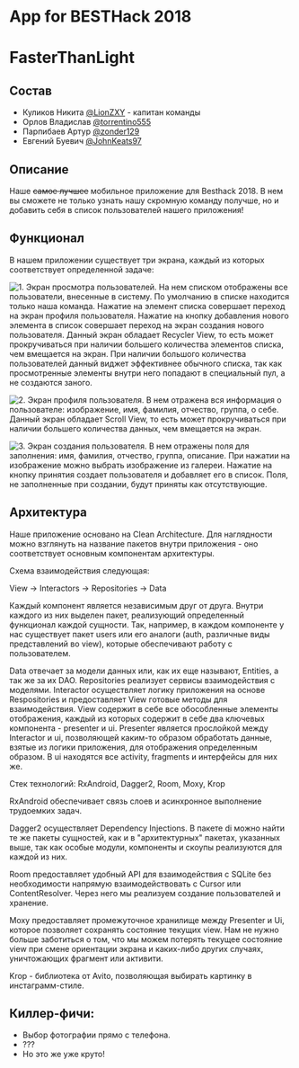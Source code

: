 # App for BESTHack 2018
# FasterThanLight

## Состав

- Куликов Никита [@LionZXY](https://github.com/LionZXY) - капитан команды
- Орлов Владислав [@torrentino555](https://github.com/torrentino555) 
- Парпибаев Артур [@zonder129](https://github.com/zonder129) 
- Евгений Буевич [@JohnKeats97](https://github.com/JohnKeats97)

## Описание

Наше ~~самое лучшее~~ мобильное приложение для Besthack 2018.
В нем вы сможете не только узнать нашу скромную команду получше, но и добавить себя в список пользователей нашего приложения!

## Функционал

В нашем приложении существует три экрана, каждый из которых соответствует определенной задаче:

![1. Экран просмотра пользователей. На нем списком отображены все пользователи, внесенные в систему. По умолчанию в списке находится только наша команда. Нажатие на элемент списка совершает переход на экран профиля пользователя. Нажатие на кнопку добавления нового элемента в список совершает переход на экран создания нового пользователя. Данный экран обладает Recycler View, то есть может прокручиваться при наличии большего количества элементов списка, чем вмещается на экран. При наличии большого количества пользователей данный виджет эффективнее обычного списка, так как просмотренные элементы внутри него попадают в специальный пул, а не создаются заного.](https://pp.userapi.com/c831408/v831408082/c7ffd/GXoC8YuSiuc.jpg)

![2. Экран профиля пользователя. В нем отражена вся информация о пользователе: изображение, имя, фамилия, отчество, группа, о себе. Данный экран обладает Scroll View, то есть может прокручиваться при наличии большего количества данных, чем вмещается на экран.](https://pp.userapi.com/c831408/v831408082/c8005/r5rKjHWBrGM.jpg)

![3. Экран создания пользователя. В нем отражены поля для заполнения: имя, фамилия, отчество, группа, описание. При нажатии на изображение можно выбрать изображение из галереи. Нажатие на кнопку принятия создает пользователя и добавляет его в список. Поля, не заполненные при создании, будут приняты как отсутствующие.](https://pp.userapi.com/c831408/v831408082/c800d/1ntdXfP3yYE.jpg)

## Архитектура

Наше приложение основано на Clean Architecture. Для наглядности можно взглянуть на название пакетов внутри приложения - оно соответствует основным компонентам архитектуры.

Схема взаимодействия следующая:

View -> Interactors -> Repositories -> Data

Каждый компонент является независимым друг от друга. Внутри каждого из них выделен пакет, реализующий определенный функционал каждой сущности. Так, например, в каждом компоненте у нас существует пакет users или его аналоги (auth, различные виды представлений во view), которые обеспечивают работу с пользователем.

Data отвечает за модели данных или, как их еще называют, Entities, а так же за их DAO.
Repositories реализует сервисы взаимодействия с моделями.
Interactor осуществляет логику приложения на основе Respositories и предоставляет View готовые методы для взаимодействия. 
View содержит в себе все обособленные элементы отображения, каждый из которых содержит в себе два ключевых компонента - presenter и ui. Presenter является прослойкой между Interactor и ui, позволяющей каким-то образом обработать данные, взятые из логики приложения, для отображения определенным образом. В ui находятся все activity, fragments и интерфейсы для них же. 

Стек технологий: RxAndroid, Dagger2, Room, Moxy, Krop  

RxAndroid обеспечивает связь слоев и асинхронное выполнение трудоемких задач. 

Dagger2 осуществляет Dependency Injections. В пакете di можно найти те же пакеты сущностей, как и в "архитектурных" пакетах, указанных выше, так как особые модули, компоненты и скоупы реализуются для каждой из них.

Room предоставляет удобный API для взаимодействия с SQLite без необходимости напрямую взаимодействовать с Cursor или ContentResolver. Через него мы реализуем создание пользователей и хранение.

Moxy предоставляет промежуточное хранилище между Presenter и Ui, которое позволяет сохранять состояние текущих view. Нам не нужно больше заботиться о том, что мы можем потерять текущее состояние view при смене ориентации экрана и каких-либо других случаях, уничтожающих фрагмент или активити.

Krop - библиотека от Avito, позволяющая выбирать картинку в инстаграмм-стиле.

## Киллер-фичи:

- Выбор фотографии прямо с телефона.
- ???
- Но это же уже круто!
